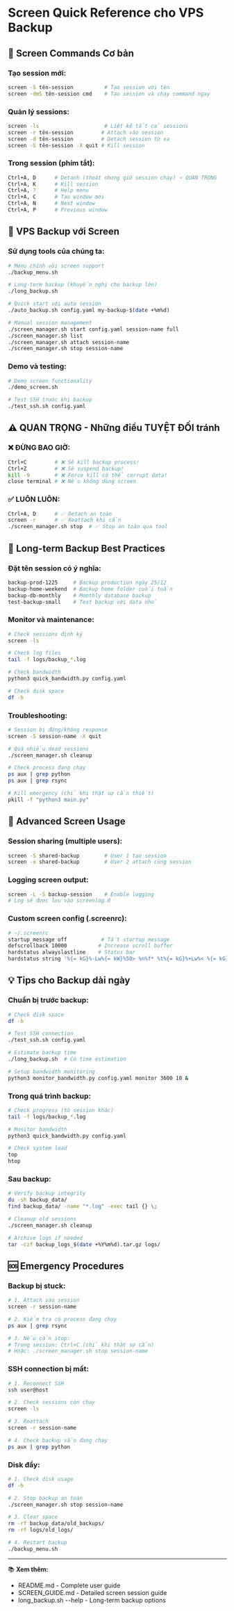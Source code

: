 # Screen Quick Reference cho VPS Backup

## 🎯 Screen Commands Cơ bản

### **Tạo session mới:**
```bash
screen -S tên-session          # Tạo session với tên
screen -dmS tên-session cmd    # Tạo session và chạy command ngay
```

### **Quản lý sessions:**
```bash
screen -ls                     # Liệt kê tất cả sessions
screen -r tên-session         # Attach vào session
screen -d tên-session         # Detach session từ xa
screen -S tên-session -X quit # Kill session
```

### **Trong session (phím tắt):**
```bash
Ctrl+A, D      # Detach (thoát nhưng giữ session chạy) ⭐ QUAN TRỌNG
Ctrl+A, K      # Kill session
Ctrl+A, ?      # Help menu
Ctrl+A, C      # Tạo window mới
Ctrl+A, N      # Next window
Ctrl+A, P      # Previous window
```

## 🚀 VPS Backup với Screen

### **Sử dụng tools của chúng ta:**
```bash
# Menu chính với screen support
./backup_menu.sh

# Long-term backup (khuyến nghị cho backup lớn)
./long_backup.sh

# Quick start với auto session
./auto_backup.sh config.yaml my-backup-$(date +%m%d)

# Manual session management
./screen_manager.sh start config.yaml session-name full
./screen_manager.sh list
./screen_manager.sh attach session-name
./screen_manager.sh stop session-name
```

### **Demo và testing:**
```bash
# Demo screen functionality
./demo_screen.sh

# Test SSH trước khi backup
./test_ssh.sh config.yaml
```

## ⚠️ QUAN TRỌNG - Những điều TUYỆT ĐỐI tránh

### **❌ ĐỪNG BAO GIỜ:**
```bash
Ctrl+C         # ❌ Sẽ kill backup process!
Ctrl+Z         # ❌ Sẽ suspend backup!
kill -9        # ❌ Force kill có thể corrupt data!
close terminal # ❌ Nếu không dùng screen
```

### **✅ LUÔN LUÔN:**
```bash
Ctrl+A, D      # ✅ Detach an toàn
screen -r      # ✅ Reattach khi cần
./screen_manager.sh stop  # ✅ Stop an toàn qua tool
```

## 📅 Long-term Backup Best Practices

### **Đặt tên session có ý nghĩa:**
```bash
backup-prod-1225     # Backup production ngày 25/12
backup-home-weekend  # Backup home folder cuối tuần  
backup-db-monthly    # Monthly database backup
test-backup-small    # Test backup với data nhỏ
```

### **Monitor và maintenance:**
```bash
# Check sessions định kỳ
screen -ls

# Check log files
tail -f logs/backup_*.log

# Check bandwidth
python3 quick_bandwidth.py config.yaml

# Check disk space
df -h
```

### **Troubleshooting:**
```bash
# Session bị đứng/không response
screen -S session-name -X quit

# Quá nhiều dead sessions
./screen_manager.sh cleanup

# Check process đang chạy
ps aux | grep python
ps aux | grep rsync

# Kill emergency (chỉ khi thật sự cần thiết)
pkill -f "python3 main.py"
```

## 🔧 Advanced Screen Usage

### **Session sharing (multiple users):**
```bash
screen -S shared-backup        # User 1 tạo session
screen -x shared-backup        # User 2 attach cùng session
```

### **Logging screen output:**
```bash
screen -L -S backup-session    # Enable logging
# Log sẽ được lưu vào screenlog.0
```

### **Custom screen config (.screenrc):**
```bash
# ~/.screenrc
startup_message off           # Tắt startup message
defscrollback 10000          # Increase scroll buffer
hardstatus alwayslastline    # Status bar
hardstatus string '%{= kG}%-Lw%{= kW}%50> %n%f* %t%{= kG}%+Lw%< %{= kG}%-=%D %m/%d %{...'
```

## 💡 Tips cho Backup dài ngày

### **Chuẩn bị trước backup:**
```bash
# Check disk space
df -h

# Test SSH connection
./test_ssh.sh config.yaml

# Estimate backup time
./long_backup.sh  # Có time estimation

# Setup bandwidth monitoring
python3 monitor_bandwidth.py config.yaml monitor 3600 10 &
```

### **Trong quá trình backup:**
```bash
# Check progress (từ session khác)
tail -f logs/backup_*.log

# Monitor bandwidth
python3 quick_bandwidth.py config.yaml

# Check system load
top
htop
```

### **Sau backup:**
```bash
# Verify backup integrity
du -sh backup_data/
find backup_data/ -name "*.log" -exec tail {} \;

# Cleanup old sessions
./screen_manager.sh cleanup

# Archive logs if needed
tar -czf backup_logs_$(date +%Y%m%d).tar.gz logs/
```

## 🆘 Emergency Procedures

### **Backup bị stuck:**
```bash
# 1. Attach vào session
screen -r session-name

# 2. Kiểm tra có process đang chạy
ps aux | grep rsync

# 3. Nếu cần stop:
# Trong session: Ctrl+C (chỉ khi thật sự cần)
# Hoặc: ./screen_manager.sh stop session-name
```

### **SSH connection bị mất:**
```bash
# 1. Reconnect SSH
ssh user@host

# 2. Check sessions còn chạy
screen -ls

# 3. Reattach
screen -r session-name

# 4. Check backup vẫn đang chạy
ps aux | grep python
```

### **Disk đầy:**
```bash
# 1. Check disk usage
df -h

# 2. Stop backup an toàn
./screen_manager.sh stop session-name

# 3. Clear space
rm -rf backup_data/old_backups/
rm -rf logs/old_logs/

# 4. Restart backup
./backup_menu.sh
```

---

📚 **Xem thêm:** 
- README.md - Complete user guide
- SCREEN_GUIDE.md - Detailed screen session guide
- long_backup.sh --help - Long-term backup options
